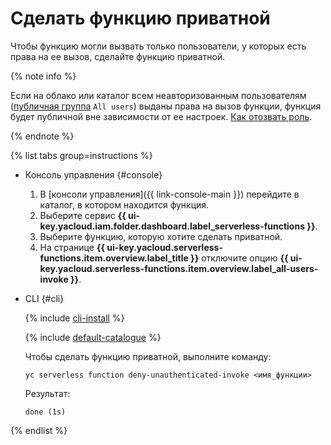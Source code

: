 # Сделать функцию приватной

Чтобы функцию могли вызвать только пользователи, у которых есть права на ее вызов, сделайте функцию приватной.

{% note info %}

Если на облако или каталог всем неавторизованным пользователям ([публичная группа](../../../iam/concepts/access-control/public-group.md) `All users`) выданы права на вызов функции, функция будет публичной вне зависимости от ее настроек. [Как отозвать роль](../../../iam/operations/roles/revoke.md).

{% endnote %}

{% list tabs group=instructions %}

- Консоль управления {#console}

    1. В [консоли управления]({{ link-console-main }}) перейдите в каталог, в котором находится функция.
    1. Выберите сервис **{{ ui-key.yacloud.iam.folder.dashboard.label_serverless-functions }}**.
    1. Выберите функцию, которую хотите сделать приватной.
    1. На странице **{{ ui-key.yacloud.serverless-functions.item.overview.label_title }}** отключите опцию **{{ ui-key.yacloud.serverless-functions.item.overview.label_all-users-invoke }}**.
    
- CLI {#cli}

    {% include [cli-install](../../../_includes/cli-install.md) %}

    {% include [default-catalogue](../../../_includes/default-catalogue.md) %}

    Чтобы сделать функцию приватной, выполните команду:

    ```
    yc serverless function deny-unauthenticated-invoke <имя_функции>
    ```

    Результат:
    ```
    done (1s)   
    ```

{% endlist %}

